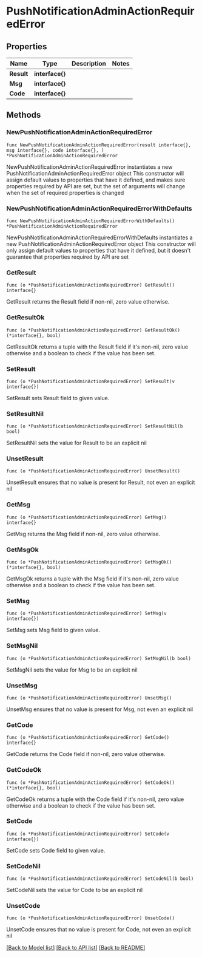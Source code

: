 # PushNotificationAdminActionRequiredError

## Properties

Name | Type | Description | Notes
------------ | ------------- | ------------- | -------------
**Result** | **interface{}** |  | 
**Msg** | **interface{}** |  | 
**Code** | **interface{}** |  | 

## Methods

### NewPushNotificationAdminActionRequiredError

`func NewPushNotificationAdminActionRequiredError(result interface{}, msg interface{}, code interface{}, ) *PushNotificationAdminActionRequiredError`

NewPushNotificationAdminActionRequiredError instantiates a new PushNotificationAdminActionRequiredError object
This constructor will assign default values to properties that have it defined,
and makes sure properties required by API are set, but the set of arguments
will change when the set of required properties is changed

### NewPushNotificationAdminActionRequiredErrorWithDefaults

`func NewPushNotificationAdminActionRequiredErrorWithDefaults() *PushNotificationAdminActionRequiredError`

NewPushNotificationAdminActionRequiredErrorWithDefaults instantiates a new PushNotificationAdminActionRequiredError object
This constructor will only assign default values to properties that have it defined,
but it doesn't guarantee that properties required by API are set

### GetResult

`func (o *PushNotificationAdminActionRequiredError) GetResult() interface{}`

GetResult returns the Result field if non-nil, zero value otherwise.

### GetResultOk

`func (o *PushNotificationAdminActionRequiredError) GetResultOk() (*interface{}, bool)`

GetResultOk returns a tuple with the Result field if it's non-nil, zero value otherwise
and a boolean to check if the value has been set.

### SetResult

`func (o *PushNotificationAdminActionRequiredError) SetResult(v interface{})`

SetResult sets Result field to given value.


### SetResultNil

`func (o *PushNotificationAdminActionRequiredError) SetResultNil(b bool)`

 SetResultNil sets the value for Result to be an explicit nil

### UnsetResult
`func (o *PushNotificationAdminActionRequiredError) UnsetResult()`

UnsetResult ensures that no value is present for Result, not even an explicit nil
### GetMsg

`func (o *PushNotificationAdminActionRequiredError) GetMsg() interface{}`

GetMsg returns the Msg field if non-nil, zero value otherwise.

### GetMsgOk

`func (o *PushNotificationAdminActionRequiredError) GetMsgOk() (*interface{}, bool)`

GetMsgOk returns a tuple with the Msg field if it's non-nil, zero value otherwise
and a boolean to check if the value has been set.

### SetMsg

`func (o *PushNotificationAdminActionRequiredError) SetMsg(v interface{})`

SetMsg sets Msg field to given value.


### SetMsgNil

`func (o *PushNotificationAdminActionRequiredError) SetMsgNil(b bool)`

 SetMsgNil sets the value for Msg to be an explicit nil

### UnsetMsg
`func (o *PushNotificationAdminActionRequiredError) UnsetMsg()`

UnsetMsg ensures that no value is present for Msg, not even an explicit nil
### GetCode

`func (o *PushNotificationAdminActionRequiredError) GetCode() interface{}`

GetCode returns the Code field if non-nil, zero value otherwise.

### GetCodeOk

`func (o *PushNotificationAdminActionRequiredError) GetCodeOk() (*interface{}, bool)`

GetCodeOk returns a tuple with the Code field if it's non-nil, zero value otherwise
and a boolean to check if the value has been set.

### SetCode

`func (o *PushNotificationAdminActionRequiredError) SetCode(v interface{})`

SetCode sets Code field to given value.


### SetCodeNil

`func (o *PushNotificationAdminActionRequiredError) SetCodeNil(b bool)`

 SetCodeNil sets the value for Code to be an explicit nil

### UnsetCode
`func (o *PushNotificationAdminActionRequiredError) UnsetCode()`

UnsetCode ensures that no value is present for Code, not even an explicit nil

[[Back to Model list]](../README.md#documentation-for-models) [[Back to API list]](../README.md#documentation-for-api-endpoints) [[Back to README]](../README.md)


